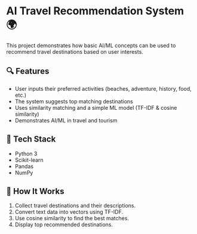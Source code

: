 # AI Travel Recommendation System 🌍

This project demonstrates how basic AI/ML concepts can be used to recommend travel destinations based on user interests.

## 🔍 Features
- User inputs their preferred activities (beaches, adventure, history, food, etc.)
- The system suggests top matching destinations
- Uses similarity matching and a simple ML model (TF-IDF & cosine similarity)
- Demonstrates AI/ML in travel and tourism

## 🧠 Tech Stack
- Python 3
- Scikit-learn
- Pandas
- NumPy

## 🚀 How It Works
1. Collect travel destinations and their descriptions.
2. Convert text data into vectors using TF-IDF.
3. Use cosine similarity to find the best matches.
4. Display top recommended destinations.
